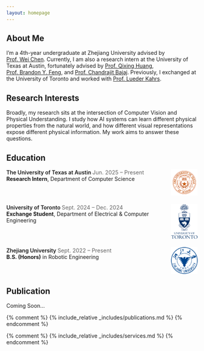 ```yaml
---
layout: homepage
---
```


## About Me

I’m a 4th-year undergraduate at Zhejiang University advised by [Prof. Wei Chen](http://www.cad.zju.edu.cn/home/chenwei/). Currently, I am also a research intern at the University of Texas at Austin, fortunately advised by [Prof. Qixing Huang](https://www.cs.utexas.edu/~huangqx/), [Prof. Brandon Y. Feng](https://brandonyfeng.github.io/), and [Prof. Chandrajit Bajaj](https://www.cs.utexas.edu/~bajaj/cvc/index.shtml). Previously, I exchanged at the University of Toronto and worked with [Prof. Lueder Kahrs](https://www.utm.utoronto.ca/math-cs-stats/people/lueder-kahrs). 


## Research Interests

Broadly, my research sits at the intersection of Computer Vision and Physical Understanding. I study how AI systems can learn different physical properties from the natural world, and how different visual representations expose different physical information. My work aims to answer these questions.


## Education
<!-- UT Austin -->
<div class="edu-item">
  <div class="edu-info">
    <span class="edu-school">The University of Texas at Austin </span> <span class="edu-date">Jun. 2025 – Present</span> <br>
    <strong>Research Intern</strong>, Department of Computer Science
  </div>
  <div class="edu-logo">
    <img src="/assets/img/UT_logo.png" alt="UT logo">
  </div>
</div>

<!-- UofT -->
<div class="edu-item">
  <div class="edu-info">
    <span class="edu-school">University of Toronto </span> <span class="edu-date">Sept. 2024 – Dec. 2024</span><br>
    <strong>Exchange Student</strong>, Department of Electrical & Computer Engineering
  </div>
  <div class="edu-logo">
    <img src="/assets/img/UofT_logo2.png" alt="UofT logo">
  </div>
</div>

<!-- ZJU -->
<div class="edu-item">
  <div class="edu-info">
    <span class="edu-school">Zhejiang University </span> <span class="edu-date">Sept. 2022 – Present</span><br>
    <strong>B.S. (Honors)</strong> in Robotic Engineering
  </div>
  <div class="edu-logo">
    <img src="/assets/img/ZJU_logo.png" alt="ZJU logo">
  </div>
</div>

<style>
/* 轻量级排版，不会影响全站样式 */
.edu-item{
  display:flex; 
  align-items:flex-start; 
  margin-bottom:1.2rem;
}
.edu-info{ flex:1; }
.edu-logo{ width:70px; text-align:right; }
.edu-logo img{ max-width:100%; height:auto; }
.edu-date{ color:#666; font-size:0.9rem; }
.edu-school{ font-weight:600; }
</style>

## Publication

Coming Soon...

{% comment %}
{% include_relative _includes/publications.md %}
{% endcomment %}

{% comment %}
{% include_relative _includes/services.md %}
{% endcomment %}
